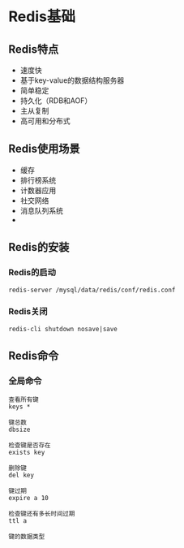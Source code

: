 # Redis基础

## Redis特点

- 速度快
- 基于key-value的数据结构服务器
- 简单稳定
- 持久化（RDB和AOF）
- 主从复制
- 高可用和分布式

## Redis使用场景

- 缓存
- 排行榜系统
- 计数器应用
- 社交网络
- 消息队列系统
- 



## Redis的安装

### Redis的启动

```shell
redis-server /mysql/data/redis/conf/redis.conf
```



### Redis关闭

```
redis-cli shutdown nosave|save
```



## Redis命令

### 全局命令

```
查看所有键
keys *

键总数
dbsize

检查键是否存在
exists key

删除键
del key

键过期
expire a 10

检查键还有多长时间过期
ttl a

键的数据类型

```























































